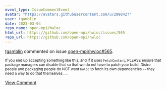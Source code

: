 ```yaml
---
event_type: IssueCommentEvent
avatar: "https://avatars.githubusercontent.com/u/299842?"
user: tgamblin
date: 2023-03-04
repo_name: open-mpi/hwloc
html_url: https://github.com/open-mpi/hwloc/issues/565
repo_url: https://github.com/open-mpi/hwloc
---
```


<a href='https://github.com/tgamblin' target='_blank'>tgamblin</a> commented on issue <a href='https://github.com/open-mpi/hwloc/issues/565' target='_blank'>open-mpi/hwloc#565</a>.

<small>If you end up accepting something like this, and if it uses `FetchContent`, PLEASE ensure that package managers can disable that so that we do not have to patch your build.  Distro people and packaging people do NOT want `hwloc` to fetch its own dependencies -- they need a way to do that themselves....</small>

<a href='https://github.com/open-mpi/hwloc/issues/565' target='_blank'>View Comment</a>